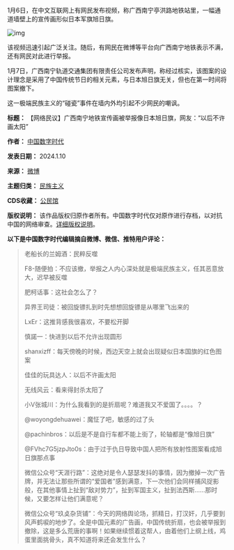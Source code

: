 
1月6日，在中文互联网上有网民发布视频，称广西南宁亭洪路地铁站里，一幅通道墙壁上的宣传画形似日本军旗旭日旗。


![img](https://chinadigitaltimes.net/chinese/files/2024/01/image-1704710781690.png)


该视频迅速引起广泛关注。随后，有网民在微博等平台向广西南宁地铁表示不满，还有网民对此进行举报。


1月7日，广西南宁轨道交通集团有限责任公司发布声明，称经过核实，该图案的设计理念是采用了中国传统节日的相关元素，与日本旭日旗无关，但也在第一时间将图案撤下。


这一极端民族主义的“碰瓷”事件在墙内外均引起不少网民的嘲讽。




**标题：** 【网络民议】广西南宁地铁宣传画被举报像日本旭日旗，网友：“以后不许画太阳”  

**作者：** [中国数字时代](https://chinadigitaltimes.net/space/中国数字时代)  

**发表日期：** 2024.1.10  

**来源：** [微博](https://chinadigitaltimes.net/space/微博)  

**主题归类：** [民族主义](https://chinadigitaltimes.net/space/民族主义)  

**CDS收藏：** [公民馆](https://chinadigitaltimes.net/space/%E5%85%AC%E6%B0%91%E9%A6%86)  

**版权说明：** 该作品版权归原作者所有。中国数字时代仅对原作进行存档，以对抗中国的网络审查。[详细版权说明](https://chinadigitaltimes.net/chinese/copyright)。


**以下是中国数字时代编辑摘自微博、微信、推特用户评论：** 



> 
> 老船长的兰姆酒：民粹反噬
> 
> 
> F8-随便拍：不应该撤，举报之人内心深处就是极端民族主义，任其恶意放大，迟早被反噬
> 
> 
> 肥柯话事：这社会怎么了？
> 
> 
> 异界王司徒：被回旋镖扎到时先想想回旋镖是从哪里飞出来的
> 
> 
> LxEr：这推背感我很喜欢，不要松开脚
> 
> 
> 慎諾一：快进到以后不允许出现圆形
> 
> 
> shanxizff：每天傍晚的时候，西边天空上就会出现疑似日本国旗的红色图案
> 
> 
> 佳佳的玩具达人：以后不许画太阳
> 
> 
> 无线风云：看来得封杀太阳了
> 
> 
> 小V张城川：为什么我看到的是折扇呢？难道我又不爱国了。。。。？
> 
> 
> @woyongdehuawei：魔怔了吧，敏感的过了头
> 
> 
> @pachinbros：以后是不是自行车都不能上街了，轮轴都是“像旭日旗”
> 
> 
> @FVhc7G5jzpJto0s：由于过于仇日导致中国人把所有放射性图案看成旭日旗那点事
> 
> 
> 微信公众号“天涯行路”：这绝对是令人瑟瑟发抖的事情，因为撤掉一次广告牌，并无法让那些所谓的“爱国者”感到满意，下一次他们会同样捕风捉影般，在其他事情上扯到“敌对势力”，扯到军国主义，扯到法西斯……那时候，又要怎样让他们满意呢？
> 
> 
> 微信公众号“玖奌杂货铺”：今天的网络舆论场，抓精日，打汉奸，几乎要到风声鹤唳的地步了。全是中国元素的广告画，中国传统折扇，也会被举报到撤除，这是多么荒唐的事啊！如果继续惯着这帮人，由着他们上纲上线，鸡蛋里面挑骨头，真不知道将来还会发生什么？
> 
> 
> 

